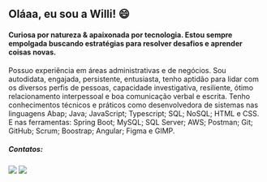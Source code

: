  ## Oláaa, eu sou a Willi!  😄 

#### Curiosa por natureza & apaixonada por tecnologia. Estou sempre empolgada buscando estratégias para resolver desafios e aprender coisas novas.

Possuo experiência em áreas administrativas e de negócios. Sou autodidata, engajada, persistente, entusiasta, tenho aptidão para lidar com os diversos perfis de pessoas, capacidade investigativa, resiliente, ótimo relacionamento interpessoal e boa comunicação verbal e escrita.
Tenho conhecimentos técnicos e práticos como desenvolvedora de sistemas nas linguagens Abap; Java; JavaScript; Typescript; SQL; NoSQL; HTML e CSS. E nas ferramentas: Spring Boot; MySQL; SQL Server; AWS; Postman; Git; GitHub; Scrum; Boostrap; Angular; Figma e GIMP.


 ##### Contatos:
 <div> 
   <a href="https://www.linkedin.com/in/williane-pereira/" target="_blank"><img src="https://img.shields.io/badge/-LinkedIn-%230077B5?style=for-the-badge&logo=linkedin&logoColor=white" target="_blank"></a> 
  <a href = "mailto:willyaneh@gmail.com"><img src="https://img.shields.io/badge/Gmail-D14836?style=for-the-badge&logo=gmail&logoColor=white" target="_blank"></a>
</div>
